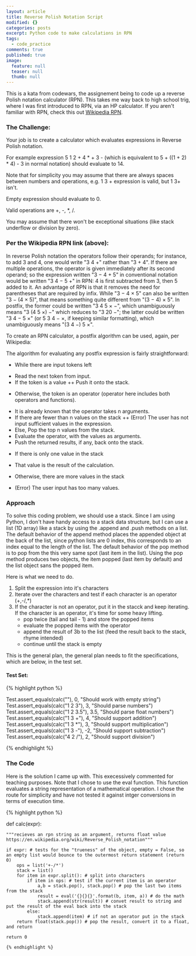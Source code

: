 ```yaml
---
layout: article
title: Reverse Polish Notation Script
modified: {}
categories: posts
excerpt: Python code to make calculations in RPN
tags: 
  - code_practice
comments: true
published: true
image: 
  feature: null
  teaser: null
  thumb: null
---
```


This is a kata from codewars, the assignement being to code up a reverse Polish notation calculator (RPN).  This takes me way back to high school trig, where I was first introduced to RPN, via an HP calculator.  If you aren't familiar with RPN, check this out [Wikipedia RPN](https://en.wikipedia.org/wiki/Reverse_Polish_notation).  

### The Challenge:

Your job is to create a calculator which evaluates expressions in Reverse Polish notation.

For example expression 5 1 2 + 4 * + 3 - (which is equivalent to 5 + ((1 + 2) * 4) - 3 in normal notation) should evaluate to 14.

Note that for simplicity you may assume that there are always spaces between numbers and operations, e.g. 1 3 + expression is valid, but 1 3+ isn't.

Empty expression should evaluate to 0.

Valid operations are +, -, *, /.

You may assume that there won't be exceptional situations (like stack underflow or division by zero).

### Per the Wikipedia RPN link (above):

In reverse Polish notation the operators follow their operands; for instance, to add 3 and 4, one would write "3 4 +" rather than "3 + 4". If there are multiple operations, the operator is given immediately after its second operand; so the expression written "3 − 4 + 5" in conventional notation would be written "3 4 − 5 +" in RPN: 4 is first subtracted from 3, then 5 added to it. An advantage of RPN is that it removes the need for parentheses that are required by infix. While "3 − 4 × 5" can also be written "3 − (4 × 5)", that means something quite different from "(3 − 4) × 5". In postfix, the former could be written "3 4 5 × −", which unambiguously means "3 (4 5 ×) −" which reduces to "3 20 −"; the latter could be written "3 4 − 5 ×" (or 5 3 4 − ×, if keeping similar formatting), which unambiguously means "(3 4 −) 5 ×".

To create an RPN calculator, a postfix algorithm can be used, again, per Wikipedia:

The algorithm for evaluating any postfix expression is fairly straightforward:

- While there are input tokens left
+ Read the next token from input.
+ If the token is a value
++ Push it onto the stack.
- Otherwise, the token is an operator (operator here includes both operators and functions).
+ It is already known that the operator takes n arguments.
+ If there are fewer than n values on the stack
++ (Error) The user has not input sufficient values in the expression.
+ Else, Pop the top n values from the stack.
+ Evaluate the operator, with the values as arguments.
+ Push the returned results, if any, back onto the stack.
- If there is only one value in the stack
+ That value is the result of the calculation.
- Otherwise, there are more values in the stack
+ (Error) The user input has too many values.

### Approach

To solve this coding problem, we should use a stack.  Since I am using Python, I don't have handy access to a stack data structure, but I can use a list (1D array) like a stack by using the .append and .push methods on a list.  The default behavior of the append method places the appended object at the back of the list, since python lists are 0 index, this corresponds to an index equal to the length of the list.  The default behavior of the pop method is to pop from the this very same spot (last item in the list).  Using the pop method produces two objects, the item popped (last item by default) and the list object sans the popped item.

Here is what we need to do.
1. Split the expression into it's characters
2. Iterate over the characters and test if each character is an operator (+,-/,*)
3. If the character is not an operator, put it in the stacck and keep iterating.  If the character is an operator, it's time for some heavy lifting.
	+ pop twice (tail and tail - 1) and store the popped items
    + evaluate the popped items with the operator
    + append the result of 3b to the list (feed the result back to the stack, rhyme intended)
    + continue until the stack is empty
    
This is the general plan, the general plan needs to fit the specifications, which are below, in the test set.


#### Test Set:

{% highlight python %}

Test.assert_equals(calc(""), 0, "Should work with empty string")
Test.assert_equals(calc("1 2 3"), 3, "Should parse numbers")
Test.assert_equals(calc("1 2 3.5"), 3.5, "Should parse float numbers")
Test.assert_equals(calc("1 3 +"), 4, "Should support addition")
Test.assert_equals(calc("1 3 *"), 3, "Should support multiplication")
Test.assert_equals(calc("1 3 -"), -2, "Should support subtraction")
Test.assert_equals(calc("4 2 /"), 2, "Should support division") 


{% endhighlight %}

### The Code
Here is the solution I came up with.  This execessively commented for teaching purposes.  Note that I chose to use the eval function. This function evaluates a string representation of a mathematical operation. I chose the route for simplicity and have not tested it against intger conversions in terms of execution time.

{% highlight python %}

def calc(expr):
    
    """recieves an rpn string as an argument, returns float value
    https://en.wikipedia.org/wiki/Reverse_Polish_notation"""
    
    if expr: # tests for the "trueness" of the object, empty = False, so an empty list would bounce to the outermost return statement (return 0)
        ops = list('+-/*')
        stack = list()
        for item in expr.split(): # split into characters
            if item in ops: # test if the current item is an operator
                a,b = stack.pop(), stack.pop() # pop the last two items from the stack
                result = eval('{}{}{}'.format(b, item, a)) # do the math
                stack.append(str(result)) # convet result to string and put the result of the eval back into the stack
            else:
                stack.append(item) # if not an operator put in the stack
        return float(stack.pop()) # pop the result, convert it to a float, and return
    
    return 0
    
    {% endhighlight %}
